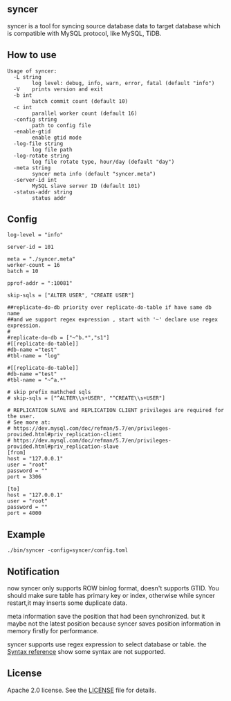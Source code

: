 ## syncer

syncer is a tool for syncing source database data to target database which is compatible with MySQL protocol, like MySQL, TiDB.

## How to use

```
Usage of syncer:
  -L string
        log level: debug, info, warn, error, fatal (default "info")
  -V    prints version and exit
  -b int
        batch commit count (default 10)
  -c int
        parallel worker count (default 16)
  -config string
        path to config file
  -enable-gtid
        enable gtid mode
  -log-file string
        log file path
  -log-rotate string
        log file rotate type, hour/day (default "day")
  -meta string
        syncer meta info (default "syncer.meta")
  -server-id int
        MySQL slave server ID (default 101)
  -status-addr string
        status addr
```

## Config
```
log-level = "info"

server-id = 101

meta = "./syncer.meta"
worker-count = 16
batch = 10

pprof-addr = ":10081"

skip-sqls = ["ALTER USER", "CREATE USER"]

##replicate-do-db priority over replicate-do-table if have same db name
##and we support regex expression , start with '~' declare use regex expression.
#
#replicate-do-db = ["~^b.*","s1"]
#[[replicate-do-table]]
#db-name ="test"
#tbl-name = "log"

#[[replicate-do-table]]
#db-name ="test"
#tbl-name = "~^a.*"

# skip prefix mathched sqls
# skip-sqls = ["^ALTER\\s+USER", "^CREATE\\s+USER"]

# REPLICATION SLAVE and REPLICATION CLIENT privileges are required for the user.
# See more at:
# https://dev.mysql.com/doc/refman/5.7/en/privileges-provided.html#priv_replication-client
# https://dev.mysql.com/doc/refman/5.7/en/privileges-provided.html#priv_replication-slave
[from]
host = "127.0.0.1"
user = "root"
password = ""
port = 3306

[to]
host = "127.0.0.1"
user = "root"
password = ""
port = 4000
```

## Example

```
./bin/syncer -config=syncer/config.toml
```

## Notification

now syncer only supports ROW binlog format, doesn't supports GTID. You should make sure table has primary key or index, otherwise while syncer restart,it may inserts some duplicate data.

meta information save the position that had been synchronized. but it maybe not the latest position because syncer saves position information in memory firstly for performance.

syncer supports use regex expression to select database or table. the [Syntax reference](https://github.com/google/re2/wiki/Syntax) show some syntax are not supported.

## License
Apache 2.0 license. See the [LICENSE](../LICENSE) file for details.
